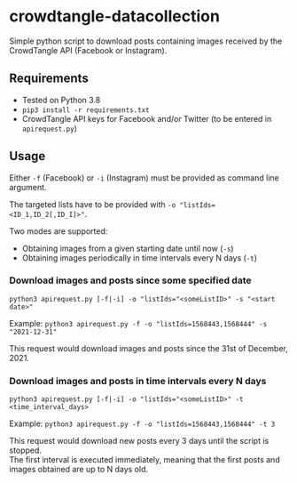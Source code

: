 # crowdtangle-datacollection

Simple python script to download posts containing images received by the CrowdTangle API (Facebook or Instagram).

## Requirements

- Tested on Python 3.8
- `pip3 install -r requirements.txt`
- CrowdTangle API keys for Facebook and/or Twitter (to be entered in `apirequest.py`)

## Usage

Either `-f` (Facebook) or `-i` (Instagram) must be provided as command line argument.

The targeted lists have to be provided with `-o "listIds=<ID_1,ID_2[,ID_I]>"`.

Two modes are supported:

- Obtaining images from a given starting date until now (`-s`)
- Obtaining images periodically in time intervals every N days (`-t`)

### Download images and posts since some specified date

`python3 apirequest.py [-f|-i] -o "listIds="<someListID>" -s "<start date>"`

Example: `python3 apirequest.py -f -o "listIds=1568443,1568444" -s "2021-12-31"`

This request would download images and posts since the 31st of December, 2021.

### Download images and posts in time intervals every N days

`python3 apirequest.py [-f|-i] -o "listIds="<someListID>" -t <time_interval_days>`

Example: `python3 apirequest.py -f -o "listIds=1568443,1568444" -t 3`

This request would download new posts every 3 days until the script is stopped.  
The first interval is executed immediately, meaning that the first posts and images obtained are up to N days old.
